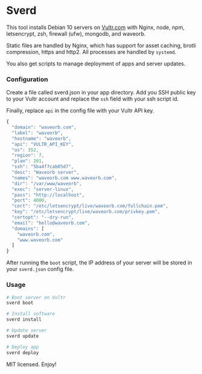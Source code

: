 # Sverd
This tool installs Debian 10 servers on [Vultr.com](https://vultr.com) with Nginx, node, npm, letsencrypt, zsh, firewall (ufw), mongodb, and waveorb.

Static files are handled by Nginx, which has support for asset caching, brotli compression, https and http2. All processes are handled by `systemd`.

You also get scripts to manage deployment of apps and server updates.

### Configuration
Create a file called sverd.json in your app directory. Add you SSH public key to your Vultr account and replace the `ssh` field with your ssh script id.

Finally, replace `api` in the config file with your Vultr API key.
```javascript
{
  "domain": "waveorb.com",
  "label": "waveorb",
  "hostname": "waveorb",
  "api": "VULTR_API_KEY",
  "os": 352,
  "region": 7,
  "plan": 201,
  "ssh": "5ba4f7cab05d7",
  "desc": "Waveorb server",
  "names": "waveorb.com www.waveorb.com",
  "dir": "/var/www/waveorb",
  "exec": "server-linux",
  "pass": "http://localhost",
  "port": 4000,
  "cert": "/etc/letsencrypt/live/waveorb.com/fullchain.pem",
  "key": "/etc/letsencrypt/live/waveorb.com/privkey.pem",
  "certopt": "--dry-run",
  "email": "hello@waveorb.com",
  "domains": [
    "waveorb.com",
    "www.waveorb.com"
  ]
}

```
After running the `boot` script, the IP address of your server will be stored in your `sverd.json` config file.

### Usage
```bash
# Boot server on Vultr
sverd boot

# Install software
sverd install

# Update server
sverd update

# Deploy app
sverd deploy
```

MIT licensed. Enjoy!
